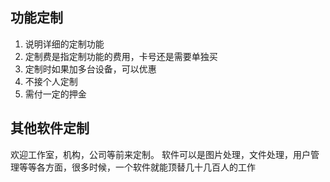 ## 功能定制

1. 说明详细的定制功能
2. 定制费是指定制功能的费用，卡号还是需要单独买
3. 定制时如果加多台设备，可以优惠
4. 不接个人定制
5. 需付一定的押金

## 其他软件定制

欢迎工作室，机构，公司等前来定制。
软件可以是图片处理，文件处理，用户管理等等各方面，很多时候，一个软件就能顶替几十几百人的工作
